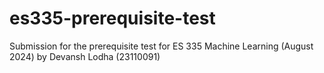 # es335-prerequisite-test
Submission for the prerequisite test for ES 335 Machine Learning (August 2024) by Devansh Lodha (23110091)
